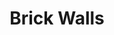 ---
layout: prop
title: Brick Walls
categories: set-pieces
images: ["assets/set-pieces/brick-walls/Brick walls.jpg"]
desc: null
---